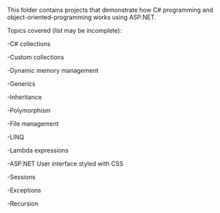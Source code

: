 This folder contains projects that demonstrate how C# programming and object-oriented-programming works using ASP.NET.

Topics covered (list may be incomplete): 

-C# collections

-Custom collections

-Dynamic memory management

-Generics

-Inheritance

-Polymorphism

-File management

-LINQ

-Lambda expressions

-ASP.NET User interface styled with CSS

-Sessions

-Exceptions

-Recursion

